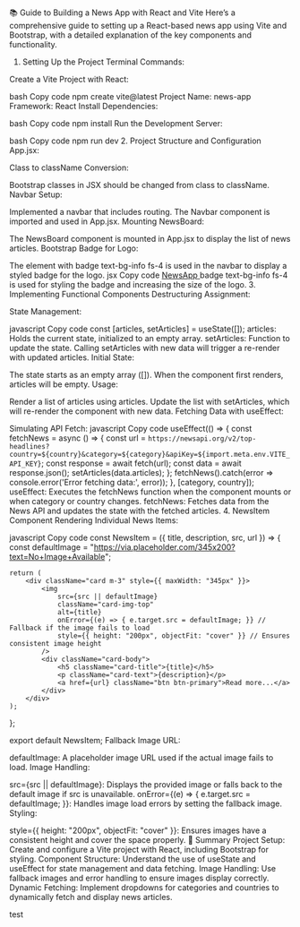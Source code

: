 📚 Guide to Building a News App with React and Vite
Here’s a comprehensive guide to setting up a React-based news app using Vite and Bootstrap, with a detailed explanation of the key components and functionality.

1. Setting Up the Project
Terminal Commands:

Create a Vite Project with React:

bash
Copy code
npm create vite@latest
Project Name: news-app
Framework: React
Install Dependencies:

bash
Copy code
npm install
Run the Development Server:

bash
Copy code
npm run dev
2. Project Structure and Configuration
App.jsx:

Class to className Conversion:

Bootstrap classes in JSX should be changed from class to className.
Navbar Setup:

Implemented a navbar that includes routing. The Navbar component is imported and used in App.jsx.
Mounting NewsBoard:

The NewsBoard component is mounted in App.jsx to display the list of news articles.
Bootstrap Badge for Logo:

The <span> element with badge text-bg-info fs-4 is used in the navbar to display a styled badge for the logo.
jsx
Copy code
<a className="navbar-brand" href="#">
    <span className="badge text-bg-info fs-4">NewsApp</span>
</a>
badge text-bg-info fs-4 is used for styling the badge and increasing the size of the logo.
3. Implementing Functional Components
Destructuring Assignment:

State Management:

javascript
Copy code
const [articles, setArticles] = useState([]);
articles: Holds the current state, initialized to an empty array.
setArticles: Function to update the state. Calling setArticles with new data will trigger a re-render with updated articles.
Initial State:

The state starts as an empty array ([]). When the component first renders, articles will be empty.
Usage:

Render a list of articles using articles.
Update the list with setArticles, which will re-render the component with new data.
Fetching Data with useEffect:

Simulating API Fetch:
javascript
Copy code
useEffect(() => {
    const fetchNews = async () => {
        const url = `https://newsapi.org/v2/top-headlines?country=${country}&category=${category}&apiKey=${import.meta.env.VITE_API_KEY}`;
        const response = await fetch(url);
        const data = await response.json();
        setArticles(data.articles);
    };
    fetchNews().catch(error => console.error('Error fetching data:', error));
}, [category, country]);
useEffect: Executes the fetchNews function when the component mounts or when category or country changes.
fetchNews: Fetches data from the News API and updates the state with the fetched articles.
4. NewsItem Component
Rendering Individual News Items:

javascript
Copy code
const NewsItem = ({ title, description, src, url }) => {
    const defaultImage = "https://via.placeholder.com/345x200?text=No+Image+Available";

    return (
        <div className="card m-3" style={{ maxWidth: "345px" }}>
            <img 
                src={src || defaultImage} 
                className="card-img-top" 
                alt={title} 
                onError={(e) => { e.target.src = defaultImage; }} // Fallback if the image fails to load
                style={{ height: "200px", objectFit: "cover" }} // Ensures consistent image height
            />
            <div className="card-body">
                <h5 className="card-title">{title}</h5>
                <p className="card-text">{description}</p>
                <a href={url} className="btn btn-primary">Read more...</a>
            </div>
        </div>
    );
};

export default NewsItem;
Fallback Image URL:

defaultImage: A placeholder image URL used if the actual image fails to load.
Image Handling:

src={src || defaultImage}: Displays the provided image or falls back to the default image if src is unavailable.
onError={(e) => { e.target.src = defaultImage; }}: Handles image load errors by setting the fallback image.
Styling:

style={{ height: "200px", objectFit: "cover" }}: Ensures images have a consistent height and cover the space properly.
📝 Summary
Project Setup: Create and configure a Vite project with React, including Bootstrap for styling.
Component Structure: Understand the use of useState and useEffect for state management and data fetching.
Image Handling: Use fallback images and error handling to ensure images display correctly.
Dynamic Fetching: Implement dropdowns for categories and countries to dynamically fetch and display news articles.


test

